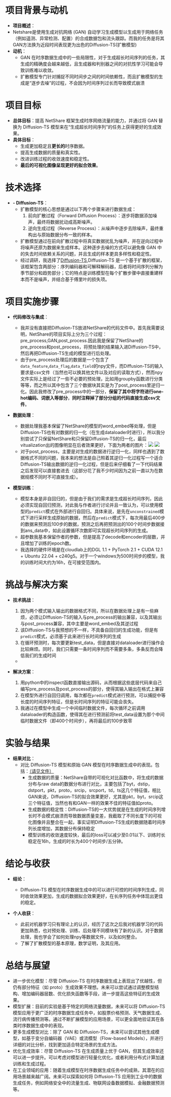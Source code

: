 # 项目背景与动机

- **项目概述**：
- Netshare是使用生成对抗网络 (GAN) 自动学习生成模型以生成用于网络任务（例如遥测、异常检测、配置）的合成数据包和流头跟踪。而我的任务是将其GAN方法换为近段时间表现更为出色的Diffusion-TS(扩散模型)
- **动机**：
  - GAN 在时序数据生成中的一些局限性，对于生成超长时间序列的任务，其生成的精确度会越来越低，且生成器和判别器之间的对抗性学习可能会导致训练难以收敛。
  - 扩散模型专门针对捕捉不同时间步之间的时间依赖性，而且扩散模型的生成是“逐步去噪”的过程，不会因为时间序列过长而导致模式崩溃

# 项目目标

- **总体目标**：提高 NetShare 框架生成时序网络流量的能力，并通过将 GAN 替换为 Diffusion-TS 模型来在“生成超长时间序列”的任务上获得更好的生成效果。
- **具体目标**：
  - 生成更加稳定且**更长的**时序数据。
  - 提高生成数据的质量和真实性。
  - 改进训练过程的收敛速度和稳定性。
  - **最后的可视化图像呈现更好的拟合效果**。

# 技术选择

- **- Diffusion-TS**：
  - 扩散模型的核心思想是通过以下两个步骤来进行数据生成：
	  1.	前向扩散过程（Forward Diffusion Process）：逐步将数据添加噪声，最终将数据扰动成高斯噪声。
	  2.	逆向生成过程（Reverse Process）：从噪声中逐步去除噪声，最终重构出与原始数据分布一致的样本。
  - 扩散模型通过在前向扩散过程中将真实数据扰乱为噪声，并在逆向过程中将噪声还原为数据来生成样本。这种逐步去噪的方式可以避免像 GAN 中的失去时间依赖关系的问题，并且生成的样本更具多样性和稳定性。
  - 经过调研，我选择了[Diffusion-TS](https://github.com/Y-debug-sys/Diffusion-TS),Diffusion-TS 是一个基于扩散的框架，该框架包含两部分：序列编码器和可解释解码器，后者将时间序列分解为季节部分和趋势部分；它的特点是训练模型在每个扩散步骤中直接重建样本而不是噪声，并结合基于傅里叶的损失项。

# 项目实施步骤
- **代码修改与集成**：
  - 我并没有直接把Diffusion-TS放进NetShare的代码文件中。首先我需要说明，NetShare的项目实际上分为三个过程：pre_process,GAN,post_process.因此我是保留了NetShare的pre_process和post_process，将预处理的结果输入进Diffusion-TS中，然后再把Diffusion-TS生成的模型进行后处理。
  - 由于pre_process处理后的数据是一个包含了`data_feature`,`data_flag`,`data_field`的npy文件，而Diffusion-TS的输入要求是csv文件（当然也可以换其他文件以及对应的读取方式），然而npy文件实际上是经过了一些不必要的预处理，比如用groupby函数进行分类等等，而之所以其中包含了三个数据块其实是为了post_process里逆归一化。因此我修改了pre_process中的一部分，**保留了其中将字符进行one-hot编码、词嵌入等部分**，**同时注释掉了部分分组的代码直接生成csv文件**。

- **数据处理**：
  - 数据处理我基本保留了NetShare的模型的word_embed等处理，但是Diffusion-TS也有对数据的归一化（在生成dataloader时进行），所以我分别尝试了只保留NetShare和只保留Diffusion-TS的归一化，最后vitualization出的图像明显在后者效果更好，下面为两者的图片：![](summary/1.png) ![](summary/2.png)
  - 对于post_process，主要是对生成的数据进行逆归一化，同样也遇到了数据格式不同的问题，我本来的想法是自己照着其逆归一化过程写一个适合Diffusion-TS输出数据的逆归一化过程，但是后来仔细看了一下代码结果之后发现可以直接套进去（这部分花了我不少时间因为之前一直以为在数据规模不同时不可直接生成）。

- **模型训练**：
  - 模型本身是非自回归的，但是由于我们的需求是生成超长时间序列，因此必须实现自回归预测，对此我与作者进行讨论并且一致认为，可以使用模型的`predict`模式在外部进行自回归。具体来说，是先在`unconstrained`模式下进行采样生成原始的数据，然后在`predict`模式下，每次用最后400步的数据来预测后100步的数据，预测之后再把预测出的100个时间步数据接到ans_data中，如此设置循环次数即可实现超长时间序列的生成。
  - 超参数我基本保留作者的参数，但是提高了decode和encoder的层数，并且增加了训练的epoch数。
  - 我选择的硬件环境是在cloudlab上的DGL 1.1 + PyTorch 2.1 + CUDA 12.1 + Ubuntu 22.04 + c240g5。对于一个windows为500时间步的模型，我的训练时间大约为16h，在可接受范围内。

# 挑战与解决方案

- **技术挑战**：
  1. 因为两个模式输入输出的数据格式不同，所以在数据处理上是有一些麻烦，必须让DIffusion-TS的输入与pre_process的输出兼容，以及其输出与post_process兼容，其中主要是word_embed及其逆过程
  2. 该Diffusion-TS与我预想的不一样，不具备自回归的生成功能，但是有`predict`模式，必须基于此来进行长时间序列的生成
  3. 在循环预测时，每次要更新test_data，但是直接对dataloader进行操作会比较麻烦。同时，我们只需要一条时间序列而不需要多条，多条反而会降低我们的生成时间
  - 

- **解决方案**：
  1. 用python中的inspect函数直接输出源码，从而根据这些底层代码来自己编写pre_process及post_process的部分，使得其输入输出在格式上兼容
  2. 在模型外进行自回归调用，每次都在`predict`模式进行预测，可以捕捉中等长度的时间序列特征，但是长时间序列的特征可能会丧失。
  3. 我通过在模型中生成一个中间临时数据文件，每次循环之前调用dataloader的构造函数，使得其在进行预测前将test_data设置为那个中间临时数据文件（即400个时间步），再将最后的100步致零

# 实验与结果

- **结果对比**：
  - 对比 Diffusion-TS 模型和原始 GAN 模型在时序数据生成中的表现。包括：[（请见文件）](Diffusion-TS/generate.pdf)
    - 生成数据的质量：NetShare自带的可视化对比函数中，将生成的数据分布与raw data的数据分布进行对比，主要包括了byt，dstip，dstport，pkt，proto，srcip，srcport，td，ts这几个特征值，相比GAN来说，Diffusion-TS的拟合效果更好，尤其是pkt，byt，srcip这三个特征值，当然也有和GAN一样的效果不佳的特征值如proto。
    - 生成数据的稳定性：Diffusion-TS的一大优势就是在生成的时间序列增长时不会模式崩溃而导致数据质量变差，我截取了不同长度下的可视化图像并且整合在一起，事实证明Diffusion-TS生成的数据随着时间序列长度增加，其数据分布保持稳定
    - 模型训练的收敛速度较快，最后的loss可以减少至0.01以下、训练时长稳定在16h，生成的时长为400个时间步/五分钟。



# 结论与收获

- **结论**：
  - Diffusion-TS 模型在时序数据生成中的可以进行可控的时间序列生成，同时收敛效果更加，生成的数据拟合效果更好，在长序列任务中体现出更佳的稳定。

- **个人收获**：
  - 此前对机器学习只有理论上的认识，经历了这次之后我对机器学习的代码更加熟悉，也对预处理、训练、后处理不同模块有了新的认识。对于数据处理，我也学会了如何处理npy等数据文件，以及如何整合。
  - 了解了扩散模型的基本原理，数学证明，及其应用。


# 总结与展望
- 进一步优化模型：尽管 Diffusion-TS 在时序数据生成上表现出了优越性，但仍有部分特征（如 proto）生成效果不理想。未来可以尝试通过调整模型结构、增加编码器层数、优化损失函数等手段，进一步提高这些特征的生成效果。
- 模型扩展：目前的实验是基于特定的网络流量数据，未来可以将 Diffusion-TS 模型应用于更广泛的时序数据生成任务中，如股票价格预测、天气数据生成、流行病传播预测等。通过不断扩展模型的应用场景，可以更全面地验证其在各类时序数据生成中的表现。
- 更多生成模型对比：除了 GAN 和 Diffusion-TS，未来可以尝试其他生成模型，如基于变分自编码器（VAE）或流模型（Flow-based Models），并进行详细的对比分析，找到更加适合特定场景的生成方法。
- 优化生成效率：尽管 Diffusion-TS 在生成质量上优于 GAN，但其生成效率还可以进一步提升。可以考虑对模型进行轻量化优化，或者利用分布式计算加速训练和生成过程。
- 在工业领域的应用：随着生成模型在时序数据生成任务中的成熟，其潜在的应用场景越来越广阔。未来可以探索如何将 Diffusion-TS 应用到工业中的数据生成任务，例如网络安全中的流量生成、物联网设备数据模拟、金融数据预测等。
